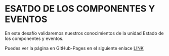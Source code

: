 # ESATDO DE LOS COMPONENTES Y EVENTOS
En este desafío validaremos nuestros conocimientos de la unidad Estado de los componentes y eventos.

Puedes ver la página en GitHub-Pages en el siguiente enlace [LINK](https://classy-muffin-50833c.netlify.app)  